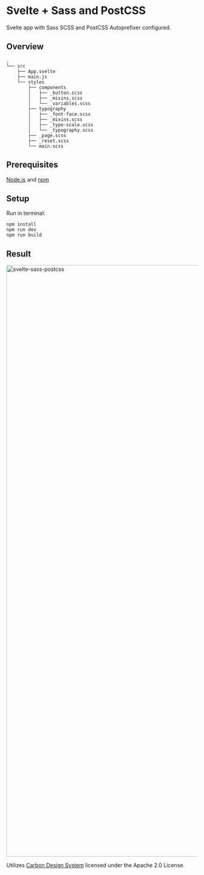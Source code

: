 # Svelte + Sass and PostCSS

Svelte app with Sass SCSS and PostCSS Autoprefixer configured.

## Overview

```
.
└── src
    ├── App.svelte
    ├── main.js
    └── styles
        ├── components
        │   ├── _button.scss
        │   ├── _mixins.scss
        │   └── _variables.scss
        ├── typography
        │   ├── _font-face.scss
        │   ├── _mixins.scss
        │   ├── _type-scale.scss
        │   └── _typography.scss
        ├── _page.scss
        ├── _reset.scss
        └── main.scss
```

## Prerequisites

[Node.js](https://nodejs.org/) and [npm](https://www.npmjs.com/)

## Setup

Run in terminal:
```
npm install
npm run dev
npm run build
```

## Result

<img width="1552" alt="svelte-sass-postcss" src="https://user-images.githubusercontent.com/53351370/121812850-1ffdd900-cc72-11eb-81ac-774842b77ec0.png">

Utilizes [Carbon Design System](https://github.com/carbon-design-system/carbon) licensed under the Apache 2.0 License.
